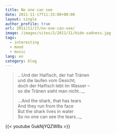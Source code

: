 ```yaml
---
title: No one can see
date: 2011-11-17T11:33:00+00:00
layout: single
author_profile: true
url: 2011/11/17/no-one-can-see/
image: /images/sites/2/2011/11/hide-sadness.jpg
tags:
  - interesting
  - mood
  - music
lang: en
category: blog
---
```

> …Und der Haifisch, der hat Tränen  
> und die laufen vom Gesicht;  
> doch der Haifisch lebt im Wasser &#8211;  
> so die Tränen sieht man nicht…_  
> 
> 
> …And the shark, that has tears  
> And they run from the face  
> But the shark lives in water  
> So no one can see the tears…_  

{{< youtube GukNjYQZW8s >}}
